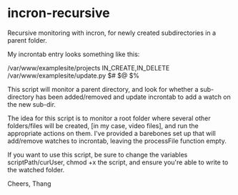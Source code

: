 incron-recursive
================

Recursive monitoring with incron, for newly created subdirectories in a parent folder.

My incrontab entry looks something like this: 

/var/www/examplesite/projects IN_CREATE,IN_DELETE /var/www/examplesite/update.py $# $@ $%

This script will monitor a parent directory, and look for whether a sub-directory has been 
added/removed and update incrontab to add a watch on the new sub-dir.

The idea for this script is to monitor a root folder where several other folders/files will be created, [in my case, video files], and run the appropriate actions on them. I've provided a barebones set up that will add/remove watches to incrontab, leaving the processFile function empty. 

If you want to use this script, be sure to change the variables scriptPath/curUser, chmod +x the script, and ensure you're able to write to the watched folder.

Cheers,
Thang